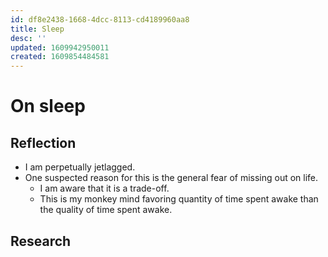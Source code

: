 ```yaml
---
id: df8e2438-1668-4dcc-8113-cd4189960aa8
title: Sleep
desc: ''
updated: 1609942950011
created: 1609854484581
---
```


# On sleep

## Reflection

- I am perpetually jetlagged.
- One suspected reason for this is the general fear of missing out on life.
    - I am aware that it is a trade-off.
    - This is my monkey mind favoring quantity of time spent awake than the quality of time spent awake.

## Research
